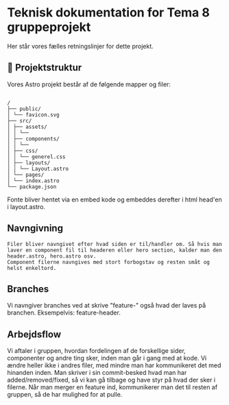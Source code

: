 # Teknisk dokumentation for Tema 8 gruppeprojekt

Her står vores fælles retningslinjer for dette projekt.

## 🚀 Projektstruktur

Vores Astro projekt består af de følgende mapper og filer:

```text

/
├── public/
│ └── favicon.svg
├── src/
│ ├── assets/
│ │ └──
│ ├── components/
│ │ └──
│ ├── css/
│ │ └── generel.css
│ ├── layouts/
│ │ └── Layout.astro
│ └── pages/
│ └── index.astro
└── package.json

```

Fonte bliver hentet via en embed kode og embeddes derefter i html head'en i layout.astro.

## Navngivning

```
Filer bliver navngivet efter hvad siden er til/handler om. Så hvis man laver en component fil til headeren eller hero section, kalder man den header.astro, hero.astro osv.
Component filerne navngives med stort forbogstav og resten småt og helst enkeltord.
```

## Branches

Vi navngiver branches ved at skrive "feature-" også hvad der laves på branchen.
Eksempelvis: feature-header.

## Arbejdsflow

Vi aftaler i gruppen, hvordan fordelingen af de forskellige sider, componenter og andre ting sker, inden man går i gang med at kode. Vi ændre heller ikke i andres filer, med mindre man har kommunikeret det med hinanden inden. Man skriver i sin commit-besked hvad man har added/removed/fixed, så vi kan gå tilbage og have styr på hvad der sker i filerne.
Når man merger en feature ind, kommunikerer man det til resten af gruppen, så de har mulighed for at pulle.
